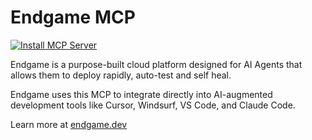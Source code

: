 # Endgame MCP

[![Install MCP Server](https://cursor.com/deeplink/mcp-install-dark.svg)](https://cursor.com/install-mcp?name=Endgame&config=eyJjb21tYW5kIjoibnB4IGVuZGdhbWUtbWNwQGxhdGVzdCIsImVudiI6eyJBUElfS0VZIjoiIn19)

Endgame is a purpose-built cloud platform designed for AI Agents that allows them to deploy rapidly, auto-test and self heal.

Endgame uses this MCP to integrate directly into AI-augmented development tools like Cursor, Windsurf, VS Code, and Claude Code.

Learn more at [endgame.dev](https://endgame.dev)
